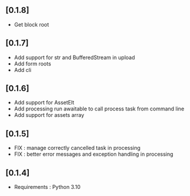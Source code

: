## [0.1.8]
 - Get block root

## [0.1.7]
 - Add support for str and BufferedStream in upload
 - Add form roots 
 - Add cli

## [0.1.6]
 - Add support for AssetElt
 - Add processing run awaitable to call process task from command line
 - Add support for assets array

## [0.1.5]
 - FIX : manage correctly cancelled task in processing
 - FIX : better error messages and exception handling in processing

## [0.1.4]
 - Requirements : Python 3.10
